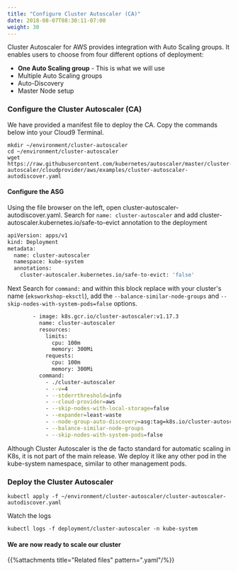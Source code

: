 ```yaml
---
title: "Configure Cluster Autoscaler (CA)"
date: 2018-08-07T08:30:11-07:00
weight: 30
---
```

Cluster Autoscaler for AWS provides integration with Auto Scaling groups. It enables users to choose from four different options of deployment:

* **One Auto Scaling group** - This is what we will use
* Multiple Auto Scaling groups
* Auto-Discovery
* Master Node setup

### Configure the Cluster Autoscaler (CA)
We have provided a manifest file to deploy the CA. Copy the commands below into your Cloud9 Terminal.

```
mkdir ~/environment/cluster-autoscaler
cd ~/environment/cluster-autoscaler
wget https://raw.githubusercontent.com/kubernetes/autoscaler/master/cluster-autoscaler/cloudprovider/aws/examples/cluster-autoscaler-autodiscover.yaml
```

#### Configure the ASG

Using the file browser on the left, open cluster-autoscaler-autodiscover.yaml. Search for `name: cluster-autoscaler` and add cluster-autoscaler.kubernetes.io/safe-to-evict annotation to the deployment

```bash
apiVersion: apps/v1
kind: Deployment
metadata:
  name: cluster-autoscaler
  namespace: kube-system
  annotations:
    cluster-autoscaler.kubernetes.io/safe-to-evict: 'false'
```

Next Search for `command:` and within this block replace <YOUR CLUSTER NAME> with your cluster's name (`eksworkshop-eksctl`), add the `--balance-similar-node-groups`  and `--skip-nodes-with-system-pods=false` options. 
<!-- Also  set cluster-autoscaler image tag to **1.14.6** -->

```bash 
        - image: k8s.gcr.io/cluster-autoscaler:v1.17.3
          name: cluster-autoscaler
          resources:
            limits:
              cpu: 100m
              memory: 300Mi
            requests:
              cpu: 100m
              memory: 300Mi
          command:
            - ./cluster-autoscaler
            - --v=4
            - --stderrthreshold=info
            - --cloud-provider=aws
            - --skip-nodes-with-local-storage=false
            - --expander=least-waste
            - --node-group-auto-discovery=asg:tag=k8s.io/cluster-autoscaler/enabled,k8s.io/cluster-autoscaler/eksworkshop-eksctl
            - --balance-similar-node-groups
            - --skip-nodes-with-system-pods=false

```


Although Cluster Autoscaler is the de facto standard for automatic scaling in K8s, it is not part of the main release. We deploy it like any other pod in the kube-system namespace, similar to other management pods.


### Deploy the Cluster Autoscaler

```
kubectl apply -f ~/environment/cluster-autoscaler/cluster-autoscaler-autodiscover.yaml
```

Watch the logs
```
kubectl logs -f deployment/cluster-autoscaler -n kube-system
```

#### We are now ready to scale our cluster

{{%attachments title="Related files" pattern=".yaml"/%}}
